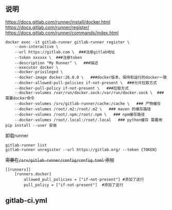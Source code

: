 ## 说明
https://docs.gitlab.com/runner/install/docker.html
https://docs.gitlab.com/runner/register/
https://docs.gitlab.com/runner/commands/index.html

```shell
docker exec -it gitlab-runner gitlab-runner register \
    --non-interactive \
    --url https://gitlab.com \  ###注册gitlab地址
    --token xxxxxx \  ###注册token
    --description "My Runner" \   ###描述
    --executor docker \
    --docker-privileged \
    --docker-image docker:26.0.0 \   ###docker版本，保持和运行的docker一致
    --docker-allowed-pull-policies if-not-present \  ###允许拉取方式
    --docker-pull-policy if-not-present \   ###拉取方式
    --docker-volumes /var/run/docker.sock:/var/run/docker.sock \  ### 需要docker命令
    --docker-volumes /srv/gitlab-runner/cache:/cache \   ### 产物缓存
    --docker-volumes /root/.m2:/root/.m2 \   ### maven 的缓存路径
    --docker-volumes /root/.npm:/root/.npm \   ### npm缓存路径
    --docker-volumes /root/.local:/root/.local   ### python缓存 需要用pip install --user 安装
```

卸载runner

```shell
gitlab-runner list
gitlab-runner unregister --url https://gitlab.org/ --token {TOKEN}
```


~~需要在`/srv/gitlab-runner/config/config.toml` 添加~~
```
[[runners]]
    [runners.docker]
        allowed_pull_policies = ["if-not-present"] #添加了这行
        pull_policy = ["if-not-present"]  #添加了这行
```


## gitlab-ci.yml



